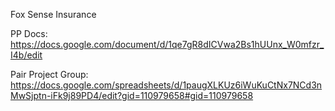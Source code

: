 Fox Sense Insurance

PP Docs: https://docs.google.com/document/d/1qe7gR8dICVwa2Bs1hUUnx_W0mfzr_I4b/edit

Pair Project Group: https://docs.google.com/spreadsheets/d/1paugXLKUz6iWuKuCtNx7NCd3nMwSjptn-iFk9j89PD4/edit?gid=110979658#gid=110979658